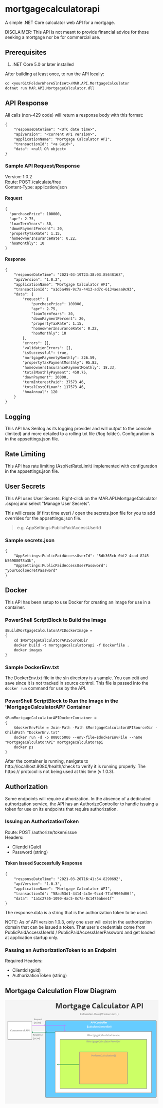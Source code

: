 # mortgagecalculatorapi
A simple .NET Core calculator web API for a mortgage.

DISCLAIMER: This API is not meant to provide financial advice for those seeking a mortgage nor be for commercial use.

## Prerequisites
1. .NET Core 5.0 or later installed

After building at least once, to run the API locally:
```
cd <yourGitFolderWhereSlnIsAt>/MAR.API.MortgageCalculator
dotnet run MAR.API.MortgageCalculator.dll
```

## API Response
All calls (non-429 code) will return a response body with this format:
```
{
    "responseDateTime": "<UTC date time>",
    "apiVersion": "<current API Version>",
    "applicationName": "Mortgage Calculator API",
    "transactionId": "<a Guid>",
    "data": <null OR object>
}
```

### Sample API Request/Response
Version: 1.0.2  
Route: POST /calculate/free  
Content-Type: application/json

#### Request
```
{
  "purchasePrice": 100000,
  "apr": 2.75,
  "loanTermYears": 30,
  "downPaymentPercent": 20,
  "propertyTaxRate": 1.15,
  "homeownerInsuranceRate": 0.22,
  "hoaMonthly": 10
}
```
#### Response
```
{
    "responseDateTime": "2021-03-19T23:38:03.8564816Z",
    "apiVersion": "1.0.2",
    "applicationName": "Mortgage Calculator API",
    "transactionId": "a1d5a498-9c7a-4413-ad7c-6134aeaa9c93",
    "data": {
        "request": {
            "purchasePrice": 100000,
            "apr": 2.75,
            "loanTermYears": 30,
            "downPaymentPercent": 20,
            "propertyTaxRate": 1.15,
            "homeownerInsuranceRate": 0.22,
            "hoaMonthly": 10
        },
        "errors": [],
        "validationErrors": [],
        "isSuccessful": true,
        "mortgagePaymentyMonthly": 326.59,
        "propertyTaxPaymentMonthly": 95.83,
        "homeownersInsurancePaymentMonthly": 18.33,
        "totalMonthlyPayment": 450.75,
        "downPayment": 20000,
        "termInterestPaid": 37573.46,
        "totalCostOfLoan": 117573.46,
        "hoaAnnual": 120
    }
}
```

## Logging
This API has Serilog as its logging provider and will output to the console (limited) and more detailed to a rolling txt file (/log folder). Configuration is in the appsettings.json file.

## Rate Limiting
This API has rate limiting (AspNetRateLimit) implemented with configuration in the appsettings.json file.

## User Secrets
This API uses User Secrets. Right-click on the MAR.API.MortgageCalculator .csproj and select "Manage User Secrets".  
  
This will create (if first time ever) / open the secrets.json file for you to add overrides for the appsettings.json file.  
> e.g. AppSettings:PublicPaidAccessUserId

### Sample secrets.json
```
{
    "AppSettings:PublicPaidAccessUserId": "5db365cb-0bf2-4cad-8245-b56988078a3b",
    "AppSettings:PublicPaidAccessUserPassword": "yourCoolSecretPassword"
}
```

## Docker
This API has been setup to use Docker for creating an image for use in a container.

### PowerShell ScriptBlock to Build the Image
```
$BuildMortgageCalculatorAPIDockerImage =
{
	cd $MortgageCalculatorAPISourceDir
	docker build -t mortgagecalculatorapi -f Dockerfile .
	docker images
}
```

### Sample DockerEnv.txt
The DockerEnv.txt file in the sln directory is a sample. You can edit and save since it is not tracked in source control. This file is passed into the `docker run` command for use by the API.

### PowerShell ScriptBlock to Run the Image in the 'MortgageCalculatorAPI' Container
```
$RunMortgageCalculatorAPIDockerContainer =
{
	$dockerEnvFile = Join-Path -Path $MortgageCalculatorAPISourceDir -ChildPath "DockerEnv.txt"
	docker run -d -p 8080:5000 --env-file=$dockerEnvFile --name "MortgageCalculatorAPI" mortgagecalculatorapi
	docker ps
}
```
  
After the container is running, navigate to http://localhost:8080/health/check to verify it is running properly. The https:// protocol is not being used at this time (v 1.0.3).

## Authorization
Some endpoints will require authorization. In the absence of a dedicated authorization service, the API has an AuthorizeController to handle issuing a token for use on its endpoints that require authorization.
  
### Issuing an AuthorizationToken
Route: POST /authorize/token/issue  
Headers:  
  - ClientId (Guid)
  - Password (string)
#### Token Issued Successfully Response
```
{
    "responseDateTime": "2021-03-20T16:41:54.829069Z",
    "apiVersion": "1.0.3",
    "applicationName": "Mortgage Calculator API",
    "transactionId": "58ad53d1-4414-4c3e-9cc4-77af9960d06f",
    "data": "1a1c2755-1090-4ac5-8c7a-8c1475abee1f"
}
```
The response.data is a string that is the authorization token to be used.  
  
NOTE: As of API version 1.0.3, only one user will exist in the authorization domain that can be issued a token. That user's credentials come from <AppSettings> PublicPaidAccessUserId / PublicPaidAccessUserPassword and get loaded at application startup only.

### Passing an AuthorizationToken to an Endpoint
Required Headers:
  - ClientId (guid)
  - AuthorizationToken (string)

## Mortgage Calculation Flow Diagram
![Mortgage Calculation Flow Diagram](https://github.com/engmr/mortgagecalculatorapi/blob/master/MortgageCalcAPI_Calculation_Flow_Diagram.png?raw=true)

